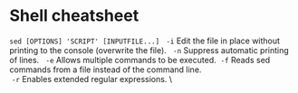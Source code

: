 # Shell cheatsheet

`sed [OPTIONS] 'SCRIPT' [INPUTFILE...]`
&nbsp; `-i`	Edit the file in place without printing to the console (overwrite the file).
&nbsp; `-n`	Suppress automatic printing of lines.
&nbsp; `-e`	Allows multiple commands to be executed.
 `-f`	Reads sed commands from a file instead of the command line. \
 `-r`	Enables extended regular expressions. \
